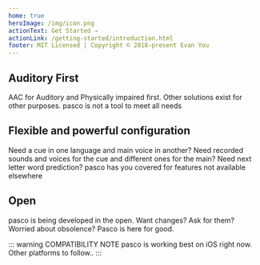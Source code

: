 ```yaml
---
home: true
heroImage: /img/icon.png
actionText: Get Started →
actionLink: /getting-started/introduction.html
footer: MIT Licensed | Copyright © 2018-present Evan You
---
```


<div style="text-align: center">
  <Bit/>
</div>

<div class="features">
  <div class="feature">
    <h2>Auditory First</h2>
    <p>AAC for Auditory and Physically impaired first. Other solutions exist for other purposes. pasco is not a tool to meet all needs</p>
  </div>
  <div class="feature">
    <h2>Flexible and powerful configuration</h2>
    <p>Need a cue in one language and main voice in another? Need recorded sounds and voices for the cue and different ones for the main? Need next letter word prediction? pasco has you covered for features not available elsewhere</p>
  </div>
  <div class="feature">
    <h2>Open</h2>
    <p>pasco is being developed in the open. Want changes? Ask for them? Worried about obsolence? Pasco is here for good. </p>
  </div>
</div>

::: warning COMPATIBILITY NOTE
pasco is working best on iOS right now. Other platforms to follow.. 
:::